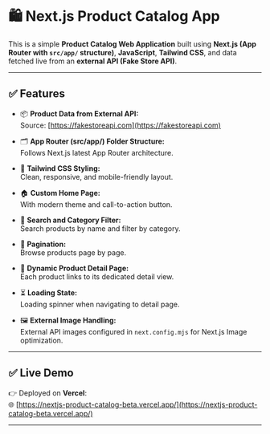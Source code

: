 # 🛍️ Next.js Product Catalog App

This is a simple **Product Catalog Web Application** built using **Next.js (App Router with `src/app/` structure)**, **JavaScript**, **Tailwind CSS**, and data fetched live from an **external API (Fake Store API)**.

---

## ✅ Features

- 📦 **Product Data from External API:**  
  Source: [https://fakestoreapi.com](https://fakestoreapi.com)

- 🗂️ **App Router (src/app/) Folder Structure:**  
  Follows Next.js latest App Router architecture.

- 🎨 **Tailwind CSS Styling:**  
  Clean, responsive, and mobile-friendly layout.

- 🏠 **Custom Home Page:**  
  With modern theme and call-to-action button.

- 🔎 **Search and Category Filter:**  
  Search products by name and filter by category.

- 📃 **Pagination:**  
  Browse products page by page.

- 🔗 **Dynamic Product Detail Page:**  
  Each product links to its dedicated detail view.

- ⏳ **Loading State:**  
  Loading spinner when navigating to detail page.

- 🖼️ **External Image Handling:**  
  External API images configured in `next.config.mjs` for Next.js Image optimization.

---

## ✅ Live Demo

👉 Deployed on **Vercel**:  
🌐 [https://nextjs-product-catalog-beta.vercel.app/](https://nextjs-product-catalog-beta.vercel.app/)

---

